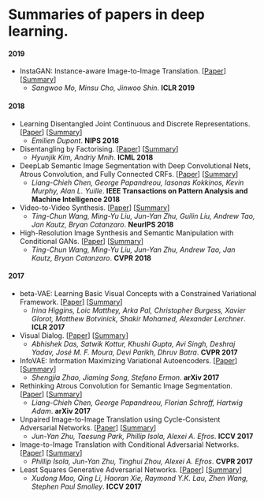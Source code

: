 # Summaries of papers in deep learning.

#### 2019

- InstaGAN: Instance-aware Image-to-Image Translation. [[Paper](https://arxiv.org/abs/1812.10889)] [[Summary](Summaries/InstaGAN:%20Instance-aware%20Image-to-Image%20Translation.md)]
  - *Sangwoo Mo, Minsu Cho, Jinwoo Shin*. **ICLR 2019**

#### 2018

- Learning Disentangled Joint Continuous and Discrete Representations. [[Paper](https://arxiv.org/abs/1804.00104)] [[Summary](Summaries/Learning%20Disentangled%20Joint%20Continuous%20and%20Discrete%20Representations.md)]
  - *Emilien Dupont*. **NIPS 2018**
- Disentangling by Factorising. [[Paper](https://arxiv.org/abs/1802.05983)] [[Summary](Summaries/Disentangling%20by%20Factorising.md)]
  - *Hyunjik Kim, Andriy Mnih*. **ICML 2018**
- DeepLab Semantic Image Segmentation with Deep Convolutional Nets, Atrous Convolution, and Fully Connected CRFs. [[Paper](https://ieeexplore.ieee.org/stamp/stamp.jsp?arnumber=7913730)] [[Summary](Summaries/DeepLab%20Semantic%20Image%20Segmentation%20with%20Deep%20Convolutional%20Nets,%20Atrous%20Convolution,%20and%20Fully%20Connected%20CRFs.md)]
  - *Liang-Chieh Chen, George Papandreou, Iasonas Kokkinos, Kevin Murphy, Alan L. Yuille*. **IEEE Transactions on Pattern Analysis and Machine Intelligence 2018**
- Video-to-Video Synthesis. [[Paper](https://arxiv.org/abs/1808.06601)] [[Summary](Summaries/Video-to-Video%20Synthesis.md)]
  - *Ting-Chun Wang, Ming-Yu Liu, Jun-Yan Zhu, Guilin Liu, Andrew Tao, Jan Kautz, Bryan Catanzaro*. **NeurIPS 2018**
- High-Resolution Image Synthesis and Semantic Manipulation with Conditional GANs. [[Paper](https://arxiv.org/abs/1711.11585)] [[Summary](Summaries/High-Resolution%20Image%20Synthesis%20and%20Semantic%20Manipulation%20with%20Conditional%20GANs.md)]
  - *Ting-Chun Wang, Ming-Yu Liu, Jun-Yan Zhu, Andrew Tao, Jan Kautz, Bryan Catanzaro*. **CVPR 2018**

#### 2017

- beta-VAE: Learning Basic Visual Concepts with a Constrained Variational Framework. [[Paper](https://openreview.net/references/pdf?id=Sy2fzU9gl)] [[Summary](Summaries/beta-VAE-Learning%20Basic%20Visual%20Concepts%20with%20a%20Constrained%20Variational%20Framework.md)]
  - *Irina Higgins, Loic Matthey, Arka Pal, Christopher Burgess, Xavier Glorot, Matthew Botvinick, Shakir Mohamed, Alexander Lerchner*. **ICLR 2017**
- Visual Dialog. [[Paper](https://arxiv.org/abs/1611.08669)] [[Summary](Summaries/Visual%20Dialog.md)]
  - *Abhishek Das, Satwik Kottur, Khushi Gupta, Avi Singh, Deshraj Yadav, José M. F. Moura, Devi Parikh, Dhruv Batra*. **CVPR 2017**
- InfoVAE: Information Maximizing Variational Autoencoders. [[Paper](https://arxiv.org/abs/1706.02262)] [[Summary](Summaries/InfoVAE-Information%20Maximizing%20Variational%20Autoencoders.md)]
  - *Shengjia Zhao, Jiaming Song, Stefano Ermon*. **arXiv 2017**
- Rethinking Atrous Convolution for Semantic Image Segmentation. [[Paper](https://arxiv.org/abs/1706.05587)] [[Summary](Summaries/Rethinking%20Atrous%20Convolution%20for%20Semantic%20Image%20Segmentation.md)]
  - *Liang-Chieh Chen, George Papandreou, Florian Schroff, Hartwig Adam*. **arXiv 2017**
- Unpaired Image-to-Image Translation using Cycle-Consistent Adversarial Networks. [[Paper](https://arxiv.org/abs/1703.10593)] [[Summary](Summaries/Unpaired%20Image-to-Image%20Translation%20using%20Cycle-Consistent%20Adversarial%20Networks.md)]
  - *Jun-Yan Zhu, Taesung Park, Phillip Isola, Alexei A. Efros*. **ICCV 2017**
- Image-to-Image Translation with Conditional Adversarial Networks. [[Paper](https://arxiv.org/abs/1611.07004)] [[Summary](Summaries/Image-to-Image%20Translation%20with%20Conditional%20Adversarial%20Networks.md)]
  - *Phillip Isola, Jun-Yan Zhu, Tinghui Zhou, Alexei A. Efros*. **CVPR 2017**
- Least Squares Generative Adversarial Networks. [[Paper](https://arxiv.org/abs/1611.04076)] [[Summary](Summaries/Least%20Squares%20Generative%20Adversarial%20Networks.md)]
  - *Xudong Mao, Qing Li, Haoran Xie, Raymond Y.K. Lau, Zhen Wang, Stephen Paul Smolley*. **ICCV 2017** 
